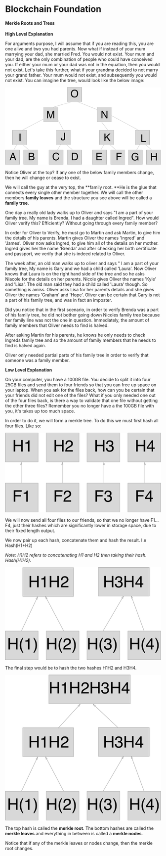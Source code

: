 # **Blockchain Foundation**

#### Merkle Roots and Tress

**High Level Explanation**

For arguments purpose, I will assume that if you are reading this, you are one alive and two you had parents.  Now what if instead of your mum marrying your dad, she married Fred. You would not exist. Your mum and your dad, are the only combination of people who could have conceived you. If either your mum or your dad was not in the equation, then you would not exist. Let's take this further, what if your grandma decided to not marry your grand father. Your mum would not exist, and subsequently you would not exist. You can imagine the tree, would look like the below image:

![](/assets/Tree.png)

Notice Oliver at the top? If any one of the below family members change, then he will change or cease to exist.

We will call the guy at the very top, the **family root. **He is the glue that connects every single other member together. We will call the other members **family leaves** and the structure you see above will be called a **family tree**.

One day a really old lady walks up to Oliver and says "I am a part of your family tree. My name is Brenda, I had a daughter called Ingred". How would Oliver verify this? Efficiently? Without going through every family member?

In order for Oliver to Verify, he must go to Martin and ask Martin, to give him the details of his parents. Martin gives Oliver the names 'Ingred' and 'James'. Oliver now asks Ingred, to give him all of the details on her mother. Ingred gives her the name 'Brenda' and after checking her birth certificate and passport, we verify that she is indeed related to Oliver.

The week after, an old man walks up to oliver and says " I am a part of your family tree, My name is Gary and we had a child called 'Laura'. Now Oliver knows that Laura is on the right hand side of the tree and so he asks Niacole for the details on her parents. Nicole gives Oliver the names 'Kyle' and 'Lisa'. The old man said they had a child called 'Laura' though. So something is amiss. Oliver asks Lisa for her parents details and she gives Oliver the names 'Graham' and 'Hope'. Oliver can be certain that Gary is not a part of his family tree, and was in fact an imposter.

Did you notice that in the first scenario, in order to verify Brenda was a part of his family tree, he did not bother going down Nicoles family tree because her family line was not the one in question. Immediately, the amount of family members that Oliver needs to find is halved.

After asking Martin for his parents, he knows he only needs to check Ingreds family tree and so the amount of family members that he needs to find is halved again.

Oliver only needed partial parts of his family tree in order to verify that someone was a family member.



**Low Level Explanation**

On your computer, you have a 100GB file. You decide to split it into four 25GB files and send them to four friends so that you can free up space on your laptop. When you ask for the files back, how can you be certain that your friends did not edit one of the files? What if you only needed one out of the four files back, is there a way to validate that one file without getting the other three files? Remember you no longer have a the 100GB file with you, it's takes up too much space.  
  
In order to do it, we will form a merkle tree. To do this we must first hash all four files. Like so:  
  
![](/assets/filetohash.png)



We will now send all four files to our friends, so that we no longer have F1... F4, just their hashes which are significantly lower in storage space, due to their fixed length output.  
  
We now pair up each hash, concatenate them  and hash the result. I.e Hash\(H1+H2\) 

_Note: H1H2  refers to concatenating H1 and H2 then taking their hash. Hash\(H1H2\)._



![](/assets/Group.png)



The final step would be to hash the two hashes H1H2 and H3H4.

![](/assets/Group2.png)



The top hash is called the **merkle root**. The bottom hashes are called the **merkle leaves** and everything in between is called a **merkle nodes**.

Notice that if any of the merkle leaves or nodes change, then the merkle root changes.

